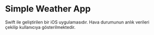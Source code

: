 # Simple Weather App
Swift ile geliştirilen bir iOS uygulamasıdır. Hava durumunun anlık verileri çekilip kullanıcıya gösterilmektedir.
